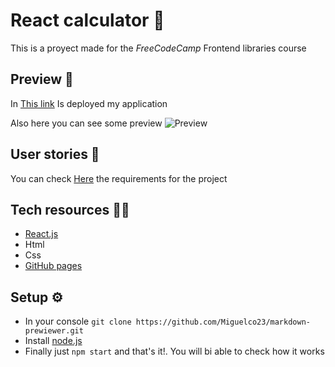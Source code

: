 # React calculator 🥁
This is a proyect made for the *FreeCodeCamp* Frontend libraries course

## Preview 👀
In [This link](https://miguelco23.github.io/react-calculator/) Is deployed my application

Also here you can see some preview
![Preview](https://i.imgur.com/3LOWjPZ.png)

## User stories 📄
You can check [Here](https://www.freecodecamp.org/learn/front-end-development-libraries/front-end-development-libraries-projects/build-a-javascript-calculator) the requirements for the project

## Tech resources 👨‍💻
- [React.js](https://reactjs.org/)
- Html 
- Css
- [GitHub pages](https://pages.github.com/)

## Setup ⚙
* In your console `git clone https://github.com/Miguelco23/markdown-prewiewer.git`
* Install [node.js](https://nodejs.org/es/)
* Finally just `npm start` and that's it!. You will bi able to check how it works